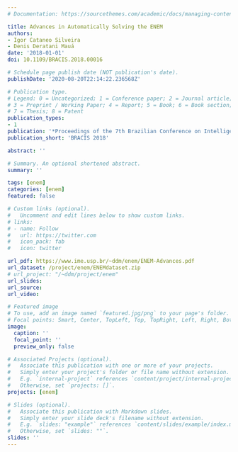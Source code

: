 ```yaml
---
# Documentation: https://sourcethemes.com/academic/docs/managing-content/

title: Advances in Automatically Solving the ENEM
authors:
- Igor Cataneo Silveira
- Denis Deratani Mauá
date: '2018-01-01'
doi: 10.1109/BRACIS.2018.00016

# Schedule page publish date (NOT publication's date).
publishDate: '2020-08-20T22:14:22.236568Z'

# Publication type.
# Legend: 0 = Uncategorized; 1 = Conference paper; 2 = Journal article;
# 3 = Preprint / Working Paper; 4 = Report; 5 = Book; 6 = Book section;
# 7 = Thesis; 8 = Patent
publication_types:
- 1
publication: '*Proceedings of the 7th Brazilian Conference on Intelligent Systems*'
publication_short: 'BRACIS 2018'

abstract: ''

# Summary. An optional shortened abstract.
summary: ''

tags: [enem]
categories: [enem]
featured: false

# Custom links (optional).
#   Uncomment and edit lines below to show custom links.
# links:
# - name: Follow
#   url: https://twitter.com
#   icon_pack: fab
#   icon: twitter

url_pdf: https://www.ime.usp.br/~ddm/enem/ENEM-Advances.pdf
url_dataset: /project/enem/ENEMdataset.zip
# url_project: "/~ddm/project/enem"
url_slides:
url_source:
url_video:

# Featured image
# To use, add an image named `featured.jpg/png` to your page's folder. 
# Focal points: Smart, Center, TopLeft, Top, TopRight, Left, Right, BottomLeft, Bottom, BottomRight.
image:
  caption: ''
  focal_point: ''
  preview_only: false

# Associated Projects (optional).
#   Associate this publication with one or more of your projects.
#   Simply enter your project's folder or file name without extension.
#   E.g. `internal-project` references `content/project/internal-project/index.md`.
#   Otherwise, set `projects: []`.
projects: [enem]

# Slides (optional).
#   Associate this publication with Markdown slides.
#   Simply enter your slide deck's filename without extension.
#   E.g. `slides: "example"` references `content/slides/example/index.md`.
#   Otherwise, set `slides: ""`.
slides: ''
---
```

